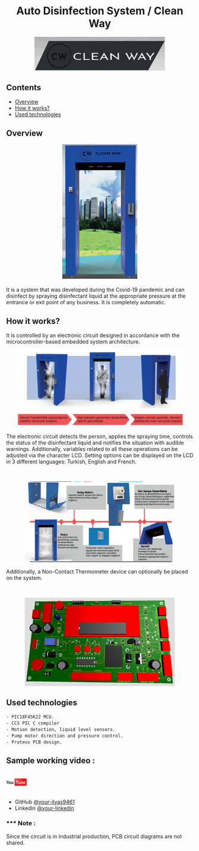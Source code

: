<h1 align="center">Auto Disinfection System / Clean Way</h1>

<p  align="center">
    <img src="./img/logo.png" width="70%" height="70%" border: 5px solid #555 >
</p>

## Contents
- [Overview](#Overview)
- [How it works?](#How-it-works)
- [Used technologies](#Used-technologies)

## Overview

<p  align="center">
    <img src="./img/cw_resim.png" width="40%" height="40%" border: 5px solid #555 >
    <span> </span> 
</p>

It is a system that was developed during the Covid-19 pandemic and can disinfect by spraying disinfectant liquid at the appropriate pressure at the entrance or exit point of any business. It is completely automatic.
 

## How it works?

It is controlled by an electronic circuit designed in accordance with the microcontroller-based embedded system architecture.

<p  align="center">
    <img src="./img/cw_calisma.png" width="90%" height="90%" border: 5px solid #555 >
</p>


The electronic circuit detects the person, applies the spraying time, controls the status of the disinfectant liquid and notifies the situation with audible warnings. Additionally, variables related to all these operations can be adjusted via the character LCD. Setting options can be displayed on the LCD in 3 different languages: Turkish, English and French.

<br>
<p  align="center">
    <img src="./img/cw_detay.png" width="80%" height="75%" border: 5px solid #555 >
</p>

Additionally, a Non-Contact Thermometer device can optionally be placed on the system.

<br>
<p  align="center">
    <img src="./pcb/oto_dezenfekte_pcb.jpg" width="80%" height="75%" border: 5px solid #555 >
</p>



## Used technologies

```bash
- PIC18F45K22 MCU.
- CCS PIC C compiler
- Motion detection, liquid level sensors.
- Pump motor direction and pressure control.
- Proteus PCB design.

```

## Sample working video :

<a href="https://www.youtube.com/watch?v=8aHo4yhkyYs" target="_blank">
     <img src="./img/youtube.png" alt="youtube" width="55">
</a>

- GitHub [@your-ilyas9461](https://github.com/ilyas9461)
- Linkedin [@your-linkedin](https://www.linkedin.com/in/ilyas-yağcioğlu-6a6b17217)

### *** Note : 
Since the circuit is in industrial production, PCB circuit diagrams are not shared.

